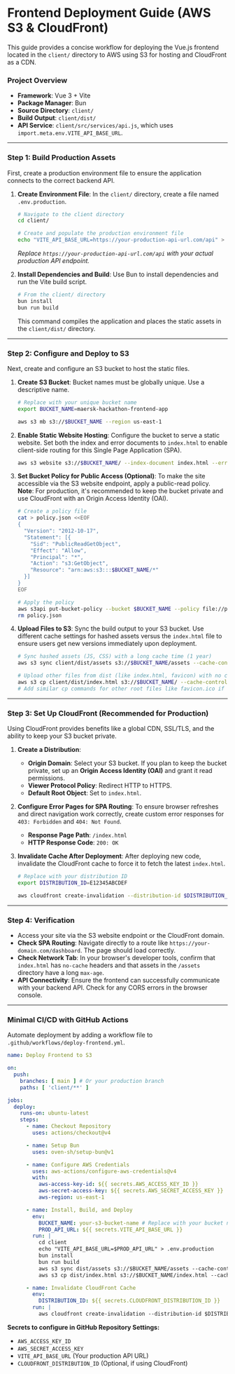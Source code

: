 # Frontend Deployment Guide (AWS S3 & CloudFront)

This guide provides a concise workflow for deploying the Vue.js frontend located in the `client/` directory to AWS using S3 for hosting and CloudFront as a CDN.

### **Project Overview**
- **Framework**: Vue 3 + Vite
- **Package Manager**: Bun
- **Source Directory**: `client/`
- **Build Output**: `client/dist/`
- **API Service**: `client/src/services/api.js`, which uses `import.meta.env.VITE_API_BASE_URL`.

---

### **Step 1: Build Production Assets**

First, create a production environment file to ensure the application connects to the correct backend API.

1.  **Create Environment File**:
    In the `client/` directory, create a file named `.env.production`.

    ```bash
    # Navigate to the client directory
    cd client/

    # Create and populate the production environment file
    echo "VITE_API_BASE_URL=https://your-production-api-url.com/api" > .env.production
    ```
    *Replace `https://your-production-api-url.com/api` with your actual production API endpoint.*

2.  **Install Dependencies and Build**:
    Use Bun to install dependencies and run the Vite build script.

    ```bash
    # From the client/ directory
    bun install
    bun run build
    ```
    This command compiles the application and places the static assets in the `client/dist/` directory.

---

### **Step 2: Configure and Deploy to S3**

Next, create and configure an S3 bucket to host the static files.

1.  **Create S3 Bucket**:
    Bucket names must be globally unique. Use a descriptive name.

    ```bash
    # Replace with your unique bucket name
    export BUCKET_NAME=maersk-hackathon-frontend-app

    aws s3 mb s3://$BUCKET_NAME --region us-east-1
    ```

2.  **Enable Static Website Hosting**:
    Configure the bucket to serve a static website. Set both the index and error documents to `index.html` to enable client-side routing for this Single Page Application (SPA).

    ```bash
    aws s3 website s3://$BUCKET_NAME/ --index-document index.html --error-document index.html
    ```

3.  **Set Bucket Policy for Public Access (Optional)**:
    To make the site accessible via the S3 website endpoint, apply a public-read policy. **Note**: For production, it's recommended to keep the bucket private and use CloudFront with an Origin Access Identity (OAI).

    ```bash
    # Create a policy file
    cat > policy.json <<EOF
    {
      "Version": "2012-10-17",
      "Statement": [{
        "Sid": "PublicReadGetObject",
        "Effect": "Allow",
        "Principal": "*",
        "Action": "s3:GetObject",
        "Resource": "arn:aws:s3:::$BUCKET_NAME/*"
      }]
    }
    EOF

    # Apply the policy
    aws s3api put-bucket-policy --bucket $BUCKET_NAME --policy file://policy.json
    rm policy.json
    ```

4.  **Upload Files to S3**:
    Sync the build output to your S3 bucket. Use different cache settings for hashed assets versus the `index.html` file to ensure users get new versions immediately upon deployment.

    ```bash
    # Sync hashed assets (JS, CSS) with a long cache time (1 year)
    aws s3 sync client/dist/assets s3://$BUCKET_NAME/assets --cache-control "public, max-age=31536000" --delete

    # Upload other files from dist (like index.html, favicon) with no cache
    aws s3 cp client/dist/index.html s3://$BUCKET_NAME/ --cache-control "no-cache, no-store, must-revalidate"
    # Add similar cp commands for other root files like favicon.ico if they exist
    ```

---

### **Step 3: Set Up CloudFront (Recommended for Production)**

Using CloudFront provides benefits like a global CDN, SSL/TLS, and the ability to keep your S3 bucket private.

1.  **Create a Distribution**:
    - **Origin Domain**: Select your S3 bucket. If you plan to keep the bucket private, set up an **Origin Access Identity (OAI)** and grant it read permissions.
    - **Viewer Protocol Policy**: Redirect HTTP to HTTPS.
    - **Default Root Object**: Set to `index.html`.

2.  **Configure Error Pages for SPA Routing**:
    To ensure browser refreshes and direct navigation work correctly, create custom error responses for `403: Forbidden` and `404: Not Found`.
    - **Response Page Path**: `/index.html`
    - **HTTP Response Code**: `200: OK`

3.  **Invalidate Cache After Deployment**:
    After deploying new code, invalidate the CloudFront cache to force it to fetch the latest `index.html`.

    ```bash
    # Replace with your distribution ID
    export DISTRIBUTION_ID=E12345ABCDEF

    aws cloudfront create-invalidation --distribution-id $DISTRIBUTION_ID --paths "/*"
    ```

---

### **Step 4: Verification**

- Access your site via the S3 website endpoint or the CloudFront domain.
- **Check SPA Routing**: Navigate directly to a route like `https://your-domain.com/dashboard`. The page should load correctly.
- **Check Network Tab**: In your browser's developer tools, confirm that `index.html` has `no-cache` headers and that assets in the `/assets` directory have a long `max-age`.
- **API Connectivity**: Ensure the frontend can successfully communicate with your backend API. Check for any CORS errors in the browser console.

---

### **Minimal CI/CD with GitHub Actions**

Automate deployment by adding a workflow file to `.github/workflows/deploy-frontend.yml`.

```yaml
name: Deploy Frontend to S3

on:
  push:
    branches: [ main ] # Or your production branch
    paths: [ 'client/**' ]

jobs:
  deploy:
    runs-on: ubuntu-latest
    steps:
      - name: Checkout Repository
        uses: actions/checkout@v4

      - name: Setup Bun
        uses: oven-sh/setup-bun@v1

      - name: Configure AWS Credentials
        uses: aws-actions/configure-aws-credentials@v4
        with:
          aws-access-key-id: ${{ secrets.AWS_ACCESS_KEY_ID }}
          aws-secret-access-key: ${{ secrets.AWS_SECRET_ACCESS_KEY }}
          aws-region: us-east-1

      - name: Install, Build, and Deploy
        env:
          BUCKET_NAME: your-s3-bucket-name # Replace with your bucket name
          PROD_API_URL: ${{ secrets.VITE_API_BASE_URL }}
        run: |
          cd client
          echo "VITE_API_BASE_URL=$PROD_API_URL" > .env.production
          bun install
          bun run build
          aws s3 sync dist/assets s3://$BUCKET_NAME/assets --cache-control "public, max-age=31536000" --delete
          aws s3 cp dist/index.html s3://$BUCKET_NAME/index.html --cache-control "no-cache, no-store, must-revalidate"

      - name: Invalidate CloudFront Cache
        env:
          DISTRIBUTION_ID: ${{ secrets.CLOUDFRONT_DISTRIBUTION_ID }}
        run: |
          aws cloudfront create-invalidation --distribution-id $DISTRIBUTION_ID --paths "/*"
```
**Secrets to configure in GitHub Repository Settings:**
- `AWS_ACCESS_KEY_ID`
- `AWS_SECRET_ACCESS_KEY`
- `VITE_API_BASE_URL` (Your production API URL)
- `CLOUDFRONT_DISTRIBUTION_ID` (Optional, if using CloudFront)


